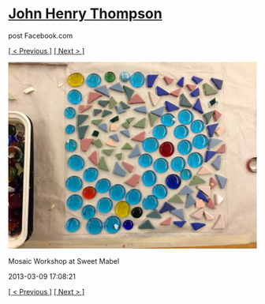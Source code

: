 # [John Henry Thompson](../README.md)
post Facebook.com

[[ < Previous ]](2013-03-21-2.md) [[ Next > ]](2013-03-09-2.md)

[![](../media/2013-03-09/Mosaic-Workshop-at-Sweet-Mabel.jpg)](../README.md)

Mosaic Workshop at Sweet Mabel

2013-03-09 17:08:21

[[ < Previous ]](2013-03-21-2.md) [[ Next > ]](2013-03-09-2.md)